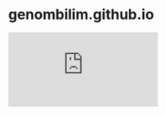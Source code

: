 # genombilim.github.io

![Book logo](https://github.com/genombilim/genombilim.github.io/tree/main/docs/assets/egenombilim2024.pdf)


